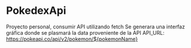 # PokedexApi
Proyecto personal, consumir API utilizando fetch
Se generara una interfaz gráfica donde se plasmará la data proveniente de la API
API_URL: https://pokeapi.co/api/v2/pokemon/${pokemonName}
